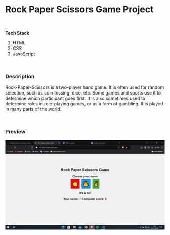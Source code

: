 # Rock Paper Scissors Game Project
<br>

<b>Tech Stack</b>
1. HTML
2. CSS
3. JavaScript
<br>

### Description
Rock-Paper-Scissors is a two-player hand game. It is often used for random selection, such as coin tossing, dice, etc. Some games and sports use it to determine which participant goes first. It is also sometimes used to determine roles in role-playing games, or as a form of gambling. It is played in many parts of the world.

<br>

### Preview
<img src="Screenshot.png">

